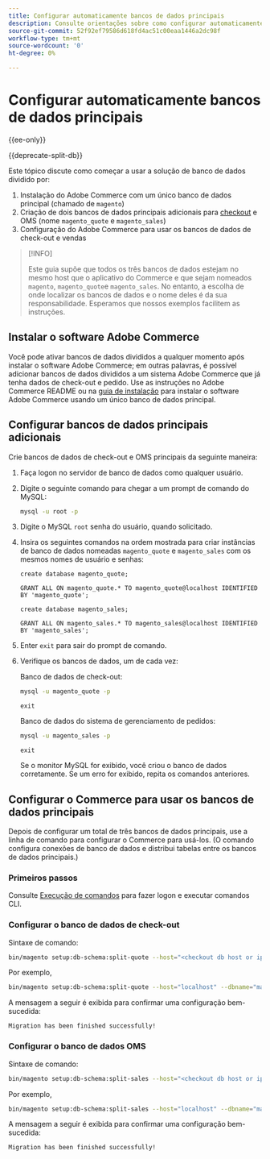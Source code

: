 ```yaml
---
title: Configurar automaticamente bancos de dados principais
description: Consulte orientações sobre como configurar automaticamente a solução de banco de dados dividido.
source-git-commit: 52f92ef79586d618fd4ac51c00eaa1446a2dc98f
workflow-type: tm+mt
source-wordcount: '0'
ht-degree: 0%

---
```



# Configurar automaticamente bancos de dados principais

{{ee-only}}

{{deprecate-split-db}}

Este tópico discute como começar a usar a solução de banco de dados dividido por:

1. Instalação do Adobe Commerce com um único banco de dados principal (chamado de `magento`)
1. Criação de dois bancos de dados principais adicionais para [checkout](https://glossary.magento.com/checkout) e OMS (nome `magento_quote` e `magento_sales`)
1. Configuração do Adobe Commerce para usar os bancos de dados de check-out e vendas

>[!INFO]
>
>Este guia supõe que todos os três bancos de dados estejam no mesmo host que o aplicativo do Commerce e que sejam nomeados `magento`, `magento_quote`e `magento_sales`. No entanto, a escolha de onde localizar os bancos de dados e o nome deles é da sua responsabilidade. Esperamos que nossos exemplos facilitem as instruções.

## Instalar o software Adobe Commerce

Você pode ativar bancos de dados divididos a qualquer momento após instalar o software Adobe Commerce; em outras palavras, é possível adicionar bancos de dados divididos a um sistema Adobe Commerce que já tenha dados de check-out e pedido. Use as instruções no Adobe Commerce README ou na [guia de instalação](https://devdocs.magento.com/guides/v2.4/install-gde/bk-install-guide.html) para instalar o software Adobe Commerce usando um único banco de dados principal.

## Configurar bancos de dados principais adicionais

Crie bancos de dados de check-out e OMS principais da seguinte maneira:

1. Faça logon no servidor de banco de dados como qualquer usuário.
1. Digite o seguinte comando para chegar a um prompt de comando do MySQL:

   ```bash
   mysql -u root -p
   ```

1. Digite o MySQL `root` senha do usuário, quando solicitado.
1. Insira os seguintes comandos na ordem mostrada para criar instâncias de banco de dados nomeadas `magento_quote` e `magento_sales` com os mesmos nomes de usuário e senhas:

   ```shell
   create database magento_quote;
   ```

   ```shell
   GRANT ALL ON magento_quote.* TO magento_quote@localhost IDENTIFIED BY 'magento_quote';
   ```

   ```shell
   create database magento_sales;
   ```

   ```shell
   GRANT ALL ON magento_sales.* TO magento_sales@localhost IDENTIFIED BY 'magento_sales';
   ```

1. Enter `exit` para sair do prompt de comando.

1. Verifique os bancos de dados, um de cada vez:

   Banco de dados de check-out:

   ```bash
   mysql -u magento_quote -p
   ```

   ```shell
   exit
   ```

   Banco de dados do sistema de gerenciamento de pedidos:

   ```bash
   mysql -u magento_sales -p
   ```

   ```shell
   exit
   ```

   Se o monitor MySQL for exibido, você criou o banco de dados corretamente. Se um erro for exibido, repita os comandos anteriores.

## Configurar o Commerce para usar os bancos de dados principais

Depois de configurar um total de três bancos de dados principais, use a linha de comando para configurar o Commerce para usá-los. (O comando configura conexões de banco de dados e distribui tabelas entre os bancos de dados principais.)

### Primeiros passos

Consulte [Execução de comandos](../cli/config-cli.md#running-commands) para fazer logon e executar comandos CLI.

### Configurar o banco de dados de check-out

Sintaxe de comando:

```bash
bin/magento setup:db-schema:split-quote --host="<checkout db host or ip>" --dbname="<name>" --username="<checkout db username>" --password="<password>"
```

Por exemplo,

```bash
bin/magento setup:db-schema:split-quote --host="localhost" --dbname="magento_quote" --username="magento_quote" --password="magento_quote"
```

A mensagem a seguir é exibida para confirmar uma configuração bem-sucedida:

```terminal
Migration has been finished successfully!
```

### Configurar o banco de dados OMS

Sintaxe de comando:

```bash
bin/magento setup:db-schema:split-sales --host="<checkout db host or ip>" --dbname="<name>" --username="<checkout db username>" --password="<password>"
```

Por exemplo,

```bash
bin/magento setup:db-schema:split-sales --host="localhost" --dbname="magento_sales" --username="magento_sales" --password="magento_sales"
```

A mensagem a seguir é exibida para confirmar uma configuração bem-sucedida:

```terminal
Migration has been finished successfully!
```
